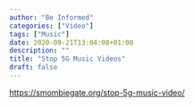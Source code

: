 ```yaml
---
author: "Be Informed"
categories: ["Video"]
tags: ["Music"]
date: 2020-09-21T13:04:08+01:00
description: ""
title: "Stop 5G Music Videos"
draft: false
---
```


https://smombiegate.org/stop-5g-music-video/